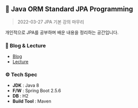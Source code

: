 ## 📕 Java ORM Standard JPA Programming

> 2022-03-27 JPA 기본 강의 마무리

개인적으로 JPA를 공부하며 배운 내용을 정리하는 공간입니다.

### 🍃 Blog & Lecture

- [Blog](https://ym1085.github.io/categories/jpa)
- [Lecture](https://www.inflearn.com/course/ORM-JPA-Basic/dashboard)

### ⚙ Tech Spec

- **JDK** : Java 8
- **F/W** : Spring Boot 2.5.6
- **DB** : H2
- **Build Tool** : Maven




